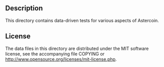 Description
------------

This directory contains data-driven tests for various aspects of Astercoin.

License
--------

The data files in this directory are distributed under the MIT software
license, see the accompanying file COPYING or
http://www.opensource.org/licenses/mit-license.php.

